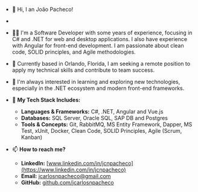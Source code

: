 - 👋 Hi, I an João Pacheco!
- 
- 👨‍💻 I'm a Software Developer with some years of experience, focusing in C# and .NET for web and desktop applications. I also have experience with Angular for front-end development. I am passionate about clean code, SOLID principles, and Agile methodologies.

- 📍 Currently based in Orlando, Florida, I am seeking a remote position to apply my technical skills and contribute to team success.

- 👀 I'm always interested in learning and exploring new technologies, especially in the .NET ecosystem and modern front-end frameworks.

- 🚀 **My Tech Stack Includes:**
    * **Languages & Frameworks:** C#, .NET, Angular and Vue.js
    * **Databases:** SQL Server, Oracle SQL, SAP DB and Postgres 
    * **Tools & Concepts:** Git, RabbitMQ, MS Entity Framework, Dapper, MS Test, xUnit, Docker, Clean Code, SOLID Principles, Agile (Scrum, Kanban)

- 📫 **How to reach me?**
    * **LinkedIn:** [www.linkedin.com/in/jcnpacheco](https://www.linkedin.com/in/jcnpacheco)
    * **Email:** jcarlosnpacheco@gmail.com
    * **GitHub:** [github.com/jcarlosnpacheco](https://github.com/jcarlosnpacheco)
